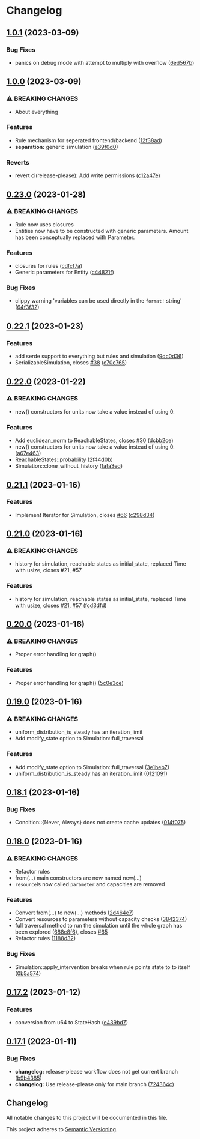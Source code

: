 # Changelog

## [1.0.1](https://github.com/Entromatica/entromatica/compare/v1.0.0...v1.0.1) (2023-03-09)


### Bug Fixes

* panics on debug mode with attempt to multiply with overflow ([6ed567b](https://github.com/Entromatica/entromatica/commit/6ed567bea77f6926c0c0fa52f6cd87b33191e494))

## [1.0.0](https://github.com/Entromatica/entromatica/compare/v0.23.0...v1.0.0) (2023-03-09)


### ⚠ BREAKING CHANGES

* About everything

### Features

* Rule mechanism for seperated frontend/backend ([12f38ad](https://github.com/Entromatica/entromatica/commit/12f38ad16943b9d127fce0cde41294a36c586e75))
* **separation:** generic simulation ([e39f0d0](https://github.com/Entromatica/entromatica/commit/e39f0d0715025f551e2550edc1ed2801bbf6bf8e))


### Reverts

* revert ci(release-please): Add write permissions ([c12a47e](https://github.com/Entromatica/entromatica/commit/c12a47e7e1c670fefceecba46203ac7d2fef165a))

## [0.23.0](https://github.com/DanielMeiborg/entromatica/compare/v0.22.1...v0.23.0) (2023-01-28)


### ⚠ BREAKING CHANGES

* Rule now uses closures
* Entities now have to be constructed with generic parameters. Amount has been conceptually replaced with Parameter.

### Features

* closures for rules ([cdfcf7a](https://github.com/DanielMeiborg/entromatica/commit/cdfcf7af08618679088f3289c9e6c4a186dc621c))
* Generic parameters for Entity ([c44821f](https://github.com/DanielMeiborg/entromatica/commit/c44821ff85ed7a37e82ec9f628c465824fae2e3a))


### Bug Fixes

* clippy warning 'variables can be used directly in the `format!` string' ([64f3f32](https://github.com/DanielMeiborg/entromatica/commit/64f3f329d201bbf4c8e8247b761d8501e2a474dc))

## [0.22.1](https://github.com/DanielMeiborg/entromatica/compare/v0.22.0...v0.22.1) (2023-01-23)


### Features

* add serde support to everything but rules and simulation ([9dc0d36](https://github.com/DanielMeiborg/entromatica/commit/9dc0d36b74aaad8ff5b7b13dc766c49450e459aa))
* SerializableSimulation, closes [#38](https://github.com/DanielMeiborg/entromatica/issues/38) ([c70c765](https://github.com/DanielMeiborg/entromatica/commit/c70c7652596663e315b6cda2404547d3a8d09f01))

## [0.22.0](https://github.com/DanielMeiborg/entromatica/compare/v0.21.1...v0.22.0) (2023-01-22)


### ⚠ BREAKING CHANGES

* new() constructors for units now take a value instead of using 0.

### Features

* Add euclidean_norm to ReachableStates, closes [#30](https://github.com/DanielMeiborg/entromatica/issues/30) ([dcbb2ce](https://github.com/DanielMeiborg/entromatica/commit/dcbb2ce5f2c03e4a9ac4e6c69669d9cd7dbc8ee4))
* new() constructors for units now take a value instead of using 0. ([a67e463](https://github.com/DanielMeiborg/entromatica/commit/a67e4635b9136b8588a3dd901955b63d9a4efaeb))
* ReachableStates::probability ([2f44d0b](https://github.com/DanielMeiborg/entromatica/commit/2f44d0b832e1e82e1f90adf88e35c2fb742976ce))
* Simulation::clone_without_history ([fafa3ed](https://github.com/DanielMeiborg/entromatica/commit/fafa3ed471314906eed737f37886480f89099f5e))

## [0.21.1](https://github.com/DanielMeiborg/entromatica/compare/v0.21.0...v0.21.1) (2023-01-16)


### Features

* Implement Iterator for Simulation, closes [#66](https://github.com/DanielMeiborg/entromatica/issues/66) ([c298d34](https://github.com/DanielMeiborg/entromatica/commit/c298d340458edfc40085b40662ce9fe7795c6984))

## [0.21.0](https://github.com/DanielMeiborg/entromatica/compare/v0.20.0...v0.21.0) (2023-01-16)


### ⚠ BREAKING CHANGES

* history for simulation, reachable states as initial_state, replaced Time with usize, closes #21, #57

### Features

* history for simulation, reachable states as initial_state, replaced Time with usize, closes [#21](https://github.com/DanielMeiborg/entromatica/issues/21), [#57](https://github.com/DanielMeiborg/entromatica/issues/57) ([fcd3dfd](https://github.com/DanielMeiborg/entromatica/commit/fcd3dfd04947554d48471eb0924dad10aab2cec5))

## [0.20.0](https://github.com/DanielMeiborg/entromatica/compare/v0.19.0...v0.20.0) (2023-01-16)


### ⚠ BREAKING CHANGES

* Proper error handling for graph()

### Features

* Proper error handling for graph() ([5c0e3ce](https://github.com/DanielMeiborg/entromatica/commit/5c0e3ce848b4a6425f6053bd6984dad46dc93164))

## [0.19.0](https://github.com/DanielMeiborg/entromatica/compare/v0.18.1...v0.19.0) (2023-01-16)


### ⚠ BREAKING CHANGES

* uniform_distribution_is_steady has an iteration_limit
* Add modify_state option to Simulation::full_traversal

### Features

* Add modify_state option to Simulation::full_traversal ([3e1beb7](https://github.com/DanielMeiborg/entromatica/commit/3e1beb72aeac137f018fffe34f92a853b5a681d2))
* uniform_distribution_is_steady has an iteration_limit ([0121091](https://github.com/DanielMeiborg/entromatica/commit/0121091f90fa0c9d02f62f5c1e193b6bb3d5af1a))

## [0.18.1](https://github.com/DanielMeiborg/entromatica/compare/v0.18.0...v0.18.1) (2023-01-16)


### Bug Fixes

* Condition::{Never, Always} does not create cache updates ([014f075](https://github.com/DanielMeiborg/entromatica/commit/014f075ecf98b26125f2322f734ec069df598216))

## [0.18.0](https://github.com/DanielMeiborg/entromatica/compare/v0.17.2...v0.18.0) (2023-01-16)


### ⚠ BREAKING CHANGES

* Refactor rules
* from(...) main constructors are now named new(...)
* `resource`is now called `parameter` and capacities are removed

### Features

* Convert from(...) to new(...) methods ([2d464e7](https://github.com/DanielMeiborg/entromatica/commit/2d464e7dc39a7a06f87aa4e56187e8a2b0bbc759))
* Convert resources to parameters without capacity checks ([3842374](https://github.com/DanielMeiborg/entromatica/commit/3842374545e373948847171aa615f91d0c98b3ba))
* full traversal method to run the simulation until the whole graph has been explored ([688c8f6](https://github.com/DanielMeiborg/entromatica/commit/688c8f668a472fb5762b1bbce98fd90d9b0f9dcc)), closes [#65](https://github.com/DanielMeiborg/entromatica/issues/65)
* Refactor rules ([1188d32](https://github.com/DanielMeiborg/entromatica/commit/1188d32fbb5d34427b528a17c9b70e5fb8b1ea44))


### Bug Fixes

* Simulation::apply_intervention breaks when rule points state to to itself ([0b5a574](https://github.com/DanielMeiborg/entromatica/commit/0b5a5740ede09d8cbc15950451857ea520aee69f))

## [0.17.2](https://github.com/DanielMeiborg/entromatica/compare/v0.17.1...v0.17.2) (2023-01-12)


### Features

* conversion from u64 to StateHash ([e439bd7](https://github.com/DanielMeiborg/entromatica/commit/e439bd7c1f15f56e0995ac71426db395ad152388))

## [0.17.1](https://github.com/DanielMeiborg/entromatica/compare/v0.17.0...v0.17.1) (2023-01-11)


### Bug Fixes

* **changelog:** release-please workflow does not get current branch ([b9b4385](https://github.com/DanielMeiborg/entromatica/commit/b9b438535a490cfad487fda6383d2a2613aa2404))
* **changelog:** Use release-please only for main branch ([724364c](https://github.com/DanielMeiborg/entromatica/commit/724364c609d32328ca113314c1038eabf9ee103e))

## Changelog

All notable changes to this project will be documented in this file.

This project adheres to [Semantic Versioning](https://semver.org).
